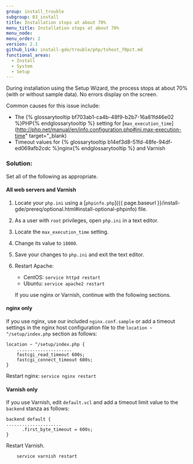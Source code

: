 ```yaml
---
group: install_trouble
subgroup: 03_install
title: Installation stops at about 70%
menu_title: Installation stops at about 70%
menu_node:
menu_order: 2
version: 2.1
github_link: install-gde/trouble/php/tshoot_70pct.md
functional_areas:
  - Install
  - System
  - Setup
---
```


During installation using the Setup Wizard, the process stops at about 70% (with or without sample data). No errors display on the screen.

Common causes for this issue include:

*	The {% glossarytooltip bf703ab1-ca4b-48f9-b2b7-16a81fd46e02 %}PHP{% endglossarytooltip %} setting for [`max_execution_time`](http://php.net/manual/en/info.configuration.php#ini.max-execution-time" target="_blank)
*	Timeout values for {% glossarytooltip b14ef3d8-51fd-48fe-94df-ed069afb2cdc %}nginx{% endglossarytooltip %} and Varnish

### Solution:
Set all of the following as appropriate.

#### All web servers and Varnish

1.	Locate your `php.ini` using a [`phpinfo.php`]({{ page.baseurl }}/install-gde/prereq/optional.html#install-optional-phpinfo) file.
2.	As a user with `root` privileges, open `php.ini` in a text editor.
3.	Locate the `max_execution_time` setting.
4.	Change its value to `18000`.
5.	Save your changes to `php.ini` and exit the text editor.
6.	Restart Apache:

	*	CentOS: `service httpd restart`
	*	Ubuntu: `service apache2 restart`

	If you use nginx or Varnish, continue with the following sections.

#### nginx only
If you use nginx, use our included `nginx.conf.sample` or add a timeout settings in the nginx host configuration file to the `location ~ ^/setup/index.php` section as follows:
	
	location ~ ^/setup/index.php {
		.....................
		fastcgi_read_timeout 600s;
       	fastcgi_connect_timeout 600s;
	}

Restart nginx: `service nginx restart`

#### Varnish only
If you use Varnish, edit `default.vcl` and add a timeout limit value to the `backend` stanza as follows:

	backend default {
    .....................
	      .first_byte_timeout = 600s;
	}

Restart Varnish.

		service varnish restart
